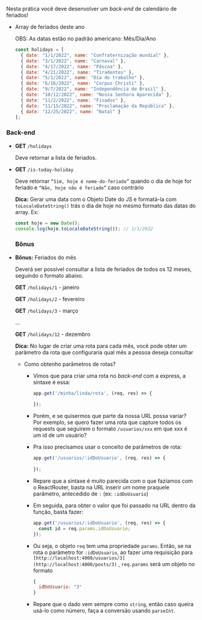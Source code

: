 Nesta prática você deve desenvolver um *back-end* de calendário de feriados!

- Array de feriados deste ano
    
    OBS: As datas estão no padrão americano: Mês/Dia/Ano
    
    ```jsx
    const holidays = [
      { date: "1/1/2022", name: "Confraternização mundial" },
      { date: "3/1/2022", name: "Carnaval" },
      { date: "4/17/2022", name: "Páscoa" },
      { date: "4/21/2022", name: "Tiradentes" },
      { date: "5/1/2022", name: "Dia do trabalho" },
      { date: "6/16/2022", name: "Corpus Christi" },
      { date: "9/7/2022", name: "Independência do Brasil" },
      { date: "10/12/2022", name: "Nossa Senhora Aparecida" },
      { date: "11/2/2022", name: "Finados" },
      { date: "11/15/2022", name: "Proclamação da República" },
      { date: "12/25/2022", name: "Natal" }
    ];
    ```
### Back-end

- **GET** `/holidays`
    
    Deve retornar a lista de feriados.
    
- **GET** `/is-today-holiday`
    
    Deve retornar `“Sim, hoje é nome-do-feriado”` quando o dia de hoje for feriado e `“Não, hoje não é feriado”` caso contrário
    
    **Dica:** Gerar uma data com o Objeto Date do JS e formatá-la com `toLocaleDateString()` trás o dia de hoje no mesmo formato das datas do array. Ex:
    
    ```jsx
    const hoje = new Date();
    console.log(hoje.toLocaleDateString()); // 1/1/2022
    ```

    ### Bônus

- **Bônus:** Feriados do mês
    
    Deverá ser possível consultar a lista de feriados de todos os 12 meses, seguindo o formato abaixo.
    
    **GET** `/holidays/1` - janeiro
    
    **GET** `/holidays/2` - fevereiro
    
    **GET** `/holidays/3` - março
    
    ...
    
    **GET** `/holidays/12` - dezembro
    
    **Dica:** No lugar de criar uma rota para cada mês, você pode obter um parâmetro da rota que configuraria qual mês a pessoa deseja consultar
    
    - Como obtenho parâmetros de rotas?
        - Vimos que para criar uma rota no *back-end* com a express, a sintaxe é essa:
            
            ```jsx
            app.get('/minha/linda/rota', (req, res) => {
              
            });
            ```
            
        
        - Porém, e se quisermos que parte da nossa URL possa variar? Por exemplo, se quero fazer uma rota que capture todos os requests que seguirem o formato `/usuarios/xxx` em que xxx é um id de um usuário?
        - Pra isso precisamos usar o conceito de parâmetros de rota:
            
            ```jsx
            app.get('/usuarios/:idDoUsuario', (req, res) => {
              
            });
            ```
            
        
        - Repare que a sintaxe é muito parecida com o que fazíamos com o ReactRouter, basta na URL inserir um nome praquele parâmetro, antecedido de `:` (ex: `:idDoUsuario`)
        - Em seguida, para obter o valor que foi passado na URL dentro da função, basta fazer:
            
            ```jsx
            app.get('/usuarios/:idDoUsuario', (req, res) => {
              const id = req.params.idDoUsuario;
            });
            ```
            
        
        - Ou seja, o objeto `req` tem uma propriedade `params`. Então, se na rota o parâmetro for `:idDoUsuario`, ao fazer uma requisição para `[http://localhost:4000/usuarios/3](http://localhost:4000/posts/3)` , `req.params` será um objeto no formato
            
            ```jsx
            {
              idDoUsuario: "3"
            }
            ```
            
        
        - Repare que o dado vem sempre como `string`, então caso queira usá-lo como número, faça a conversão usando `parseInt`.